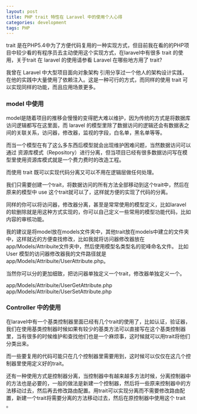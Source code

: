 ```yaml
---
layout: post
title: PHP trait 特性在 Laravel 中的使用个人心得
categories: development
tags: PHP
---
```


trait 是在PHP5.4中为了方便代码复用的一种实现方式，但目前我在看的的PHP项目中较少看的有程序员去主动使用这个实现方式，在laravel中有很多 trait 的使用，关于trait 在 laravel 的使用请参看 Laravel 在哪些地方用了 trait?

我曾在 Laravel 中大型项目面向对象架构 引用分享过一个他人的架构设计实践，在他的实践中大量使用了依赖注入。这是一种可行的方式，而同样的使用 trait 可以实现同样的功能，而且应用场景更多。

### model 中使用

model是随着项目的推移会慢慢的变得肥大难以维护，因为传统的方式是将数据库访问逻辑都写在这里面，而 laravel 的模型里除了数据访问的逻辑还会有数据表之间的关联关系，访问器，修改器，监视的字段，白名单，黑名单等等。

而当一个模型在有了这么多东西后模型就会出现维护困难问题，当然数据访问可以通过 资源库模式（Repository）进行分离，但当项目已经有很多数据访问写在模型里使用资源库模式就是一个费力费时的改造工程。

而使用 trait 既可以实现代码分离又可以不用在逻辑层做任何处理。

我们只需要创建一个trait，将数据访问的所有方法全部移动到这个trait中，然后在原来的模型中 use 这个trait就可以了，这样就方便的实现了代码的分离。

同样的你可以将访问器，修改器分离，甚至是常常使用的模型定义，比如laravel的软删除就是用这种方式实现的，你可以自己定义一些常用的模型功能代码，比如内容的审核功能。

我的建议是将model放在models文件夹中，其他trait放在models中建立的文件夹中，这样就近的方便查找修改，比如我就将访问器修改器放在app/Models/Attribuite文件夹中，然后使用模型名类型名的驼峰命名文件。 比如 User 模型的访问器修改器我的文件路径就是app/Models/Attribuite/UserAttribute.php。

当然你可以分的更加细致，把访问器单独定义一个trait，修改器单独定义一个。

app/Models/Attribuite/UserGetAttribute.php app/Models/Attribuite/UserSetAttribute.php

### Controller 中的使用

在laravel中有一个基类控制器里面已经有几个trait的使用了，比如认证，验证器，我们在使用基类控制器时候如果有较少的基类方法可以直接写在这个基类控制器里，当有很多的时候维护和查找他们也是一个麻烦事，这时候就可以用trait将他们分类出来。

而一些要复用的代码可能只在几个控制器里需要用到，这时候可以仅仅在这几个控制器里使用定义好的trait。

还有一种使用方式是控制器分离，当控制器中有越来越多方法时候，分离控制器中的方法也是必要的，一般的做法是新建一个控制器，然后将一些原来控制器中的方法移动过去，然后再去修改路由配置。用trait可以实现分离而不需要修改路由配置，新建一个trait将需要分离的方法移动过去，然后在原控制器中使用这个 trait 。
